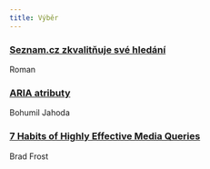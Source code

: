 ```yaml
---
title: Výběr
---
```


### [Seznam.cz zkvalitňuje své hledání](http://seznam.seznamblog.cz/post/118765179956/seznam-cz-zkvalitnuje-sve-hledani)
Roman

### [ARIA atributy](http://jecas.cz/aria)
Bohumil Jahoda

### [7 Habits of Highly Effective Media Queries](http://bradfrost.com/blog/post/7-habits-of-highly-effective-media-queries/)
Brad Frost

